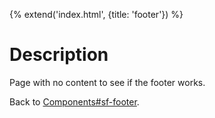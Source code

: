 {% extend('index.html', {title: 'footer'}) %}

# Description

Page with no content to see if the footer works.

Back to [Components#sf-footer](components/#sf-footer).

